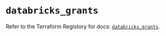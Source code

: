 # `databricks_grants`

Refer to the Terraform Registory for docs: [`databricks_grants`](https://registry.terraform.io/providers/databricks/databricks/1.26.0/docs/resources/grants).

